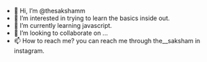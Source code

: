 - 👋 Hi, I’m @thesakshamm
- 👀 I’m interested in trying to learn the basics inside out.
- 🌱 I’m currently learning javascript.
- 💞️ I’m looking to collaborate on ...
- 📫 How to reach me? you can reach me through the__saksham in instagram.

<!---
thesakshamm/thesakshamm is a ✨ special ✨ repository because its `README.md` (this file) appears on your GitHub profile.
You can click the Preview link to take a look at your changes.
--->
